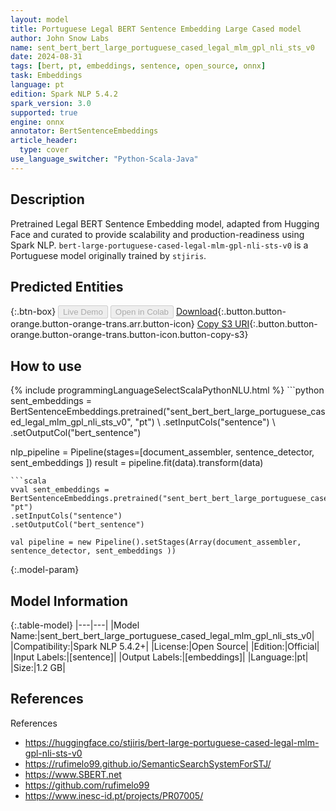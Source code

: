 ```yaml
---
layout: model
title: Portuguese Legal BERT Sentence Embedding Large Cased model
author: John Snow Labs
name: sent_bert_bert_large_portuguese_cased_legal_mlm_gpl_nli_sts_v0
date: 2024-08-31
tags: [bert, pt, embeddings, sentence, open_source, onnx]
task: Embeddings
language: pt
edition: Spark NLP 5.4.2
spark_version: 3.0
supported: true
engine: onnx
annotator: BertSentenceEmbeddings
article_header:
  type: cover
use_language_switcher: "Python-Scala-Java"
---
```


## Description

Pretrained Legal BERT Sentence Embedding model, adapted from Hugging Face and curated to provide scalability and production-readiness using Spark NLP. `bert-large-portuguese-cased-legal-mlm-gpl-nli-sts-v0` is a Portuguese model originally trained by `stjiris`.

## Predicted Entities



{:.btn-box}
<button class="button button-orange" disabled>Live Demo</button>
<button class="button button-orange" disabled>Open in Colab</button>
[Download](https://s3.amazonaws.com/auxdata.johnsnowlabs.com/public/models/sent_bert_bert_large_portuguese_cased_legal_mlm_gpl_nli_sts_v0_pt_5.4.2_3.0_1725121381174.zip){:.button.button-orange.button-orange-trans.arr.button-icon}
[Copy S3 URI](s3://auxdata.johnsnowlabs.com/public/models/sent_bert_bert_large_portuguese_cased_legal_mlm_gpl_nli_sts_v0_pt_5.4.2_3.0_1725121381174.zip){:.button.button-orange.button-orange-trans.button-icon.button-copy-s3}

## How to use



<div class="tabs-box" markdown="1">
{% include programmingLanguageSelectScalaPythonNLU.html %}
```python
sent_embeddings = BertSentenceEmbeddings.pretrained("sent_bert_bert_large_portuguese_cased_legal_mlm_gpl_nli_sts_v0", "pt") \
.setInputCols("sentence") \
.setOutputCol("bert_sentence")

nlp_pipeline = Pipeline(stages=[document_assembler, sentence_detector, sent_embeddings ])
  result = pipeline.fit(data).transform(data)
```
```scala
vval sent_embeddings = BertSentenceEmbeddings.pretrained("sent_bert_bert_large_portuguese_cased_legal_mlm_gpl_nli_sts_v0", "pt")
.setInputCols("sentence")
.setOutputCol("bert_sentence")

val pipeline = new Pipeline().setStages(Array(document_assembler, sentence_detector, sent_embeddings ))
```
</div>

{:.model-param}
## Model Information

{:.table-model}
|---|---|
|Model Name:|sent_bert_bert_large_portuguese_cased_legal_mlm_gpl_nli_sts_v0|
|Compatibility:|Spark NLP 5.4.2+|
|License:|Open Source|
|Edition:|Official|
|Input Labels:|[sentence]|
|Output Labels:|[embeddings]|
|Language:|pt|
|Size:|1.2 GB|

## References

References

- https://huggingface.co/stjiris/bert-large-portuguese-cased-legal-mlm-gpl-nli-sts-v0
- https://rufimelo99.github.io/SemanticSearchSystemForSTJ/
- https://www.SBERT.net
- https://github.com/rufimelo99
- https://www.inesc-id.pt/projects/PR07005/